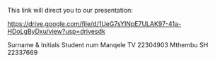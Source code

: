 This link will direct you to our presentation:

https://drive.google.com/file/d/1UeG7sYINpE7ULAK97-41a-HDoLgByDxu/view?usp=drivesdk

Surname & Initials	Student num
Manqele TV              22304903
Mthembu SH              22337669